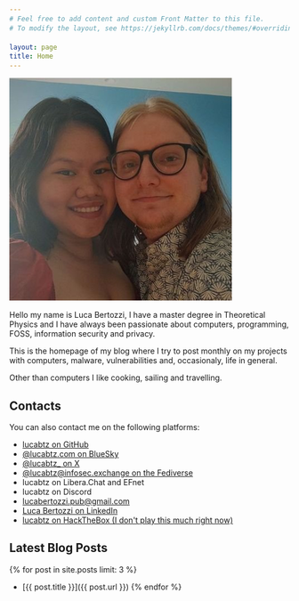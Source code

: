```yaml
---
# Feel free to add content and custom Front Matter to this file.
# To modify the layout, see https://jekyllrb.com/docs/themes/#overriding-theme-defaults

layout: page
title: Home
---
```


<img src="/assets/images/pic.jpg" class="profile-pic" alt="A photo of me and my wife" />

Hello my name is Luca Bertozzi, I have a master degree in Theoretical Physics and I have always been passionate about
computers, programming, FOSS, information security and privacy.

This is the homepage of my blog where I try to post monthly on my projects with computers, malware, vulnerabilities and,
occasionaly, life in general.

Other than computers I like cooking, sailing and travelling.

## Contacts
You can also contact me on the following platforms:
- [lucabtz on GitHub](https://github.com/lucabtz)
- [@lucabtz.com on BlueSky](https://bsky.app/profile/lucabtz.com)
- [@lucabtz_ on X](https://x.com/lucabtz_)
- [@lucabtz@infosec.exchange on the Fediverse](https://infosec.exchange/@lucabtz)
- lucabtz on Libera.Chat and EFnet
- lucabtz on Discord
- [lucabertozzi.pub@gmail.com](mailto:lucabertozzi.pub@gmail.com)
- [Luca Bertozzi on LinkedIn](https://www.linkedin.com/in/luca-bertozzi-47858a180/)
- [lucabtz on HackTheBox (I don't play this much right now)](https://app.hackthebox.com/profile/56458)


## Latest Blog Posts
{% for post in site.posts limit: 3 %}
- [{{ post.title }}]({{ post.url }})
{% endfor %}
